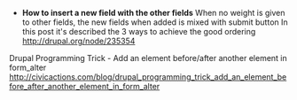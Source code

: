 * **How to insert a new field with the other fields**
When no weight is given to other fields, the new fields when added is mixed with submit button 
In this post it's described the 3 ways to achieve the good ordering 
http://drupal.org/node/235354   

Drupal Programming Trick - Add an element before/after another element in form_alter
http://civicactions.com/blog/drupal_programming_trick_add_an_element_before_after_another_element_in_form_alter